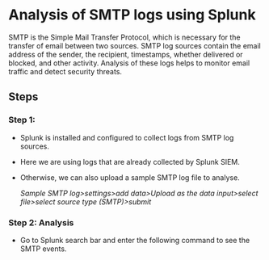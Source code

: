 # Analysis of SMTP logs using Splunk
SMTP is the Simple Mail Transfer Protocol, which is necessary for the transfer of email between two sources. SMTP log sources contain the email address of the sender, the recipient, timestamps, whether delivered or blocked, and other activity. Analysis of these logs helps to monitor email traffic and detect security threats.

## Steps
### Step 1: 
- Splunk is installed and configured to collect logs from SMTP log sources.
- Here we are using logs that are already collected by Splunk SIEM.
- Otherwise, we can also upload a sample SMTP log file to analyse.

  *Sample SMTP log>settings>add data>Upload as the data input>select file>select source type (SMTP)>submit*

 ### Step 2: Analysis
 - Go to Splunk search bar and enter the following command to see the SMTP events.
  
